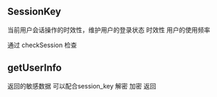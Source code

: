 ## SessionKey
当前用户会话操作的时效性，维护用户的登录状态
时效性 用户的使用频率

通过 checkSession 检查

## getUserInfo
返回的敏感数据 可以配合session_key 解密
加密 返回
